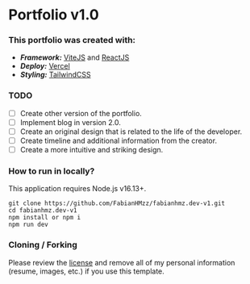 # Portfolio v1.0

### This portfolio was created with:

- _**Framework:**_ [ViteJS](https://vitejs.dev/) and [ReactJS](https://react.dev)
- _**Deploy:**_ [Vercel](https://vercel.com)
- _**Styling:**_ [TailwindCSS](https://tailwindcss.com)

### TODO

- [ ] Create other version of the portfolio.
- [ ] Implement blog in version 2.0.
- [ ] Create an original design that is related to the life of the developer.
- [ ] Create timeline and additional information from the creator.
- [ ] Create a more intuitive and striking design.

### How to run in locally?

This application requires Node.js v16.13+.

```
git clone https://github.com/FabianHMzz/fabianhmz.dev-v1.git
cd fabianhmz.dev-v1
npm install or npm i
npm run dev
```

### Cloning / Forking

Please review the [license](https://github.com/FabianHMzz/fabianhmz.dev/blob/main/LICENSE) and remove all of my personal information (resume, images, etc.) if you use this template.
